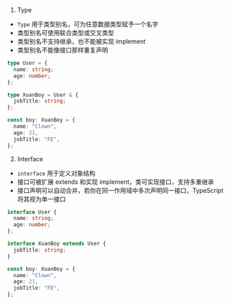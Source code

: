 1. Type

- `Type` 用于类型别名，可为任意数据类型赋予一个名字
- 类型别名可使用联合类型或交叉类型
- 类型别名不支持继承，也不能被实现 implement
- 类型别名不能像接口那样重复声明

```TypeScript
type User = {
  name: string;
  age: number;
};

type XuanBoy = User & {
  jobTitle: string;
};

const boy: XuanBoy = {
  name: "Clown",
  age: 21,
  jobTitle: "FE",
};
```

2. Interface

- `interface` 用于定义对象结构
- 接口可被扩展 extends 和实现 implement，类可实现接口，支持多重继承
- 接口声明可以自动合并，若你在同一作用域中多次声明同一接口，TypeScript 将其视为单一接口

```TypeScript
interface User {
  name: string;
  age: number;
};

interface XuanBoy extends User {
  jobTitle: string;
}

const boy: XuanBoy = {
  name: "Clown",
  age: 21,
  jobTitle: "FE",
};
```
